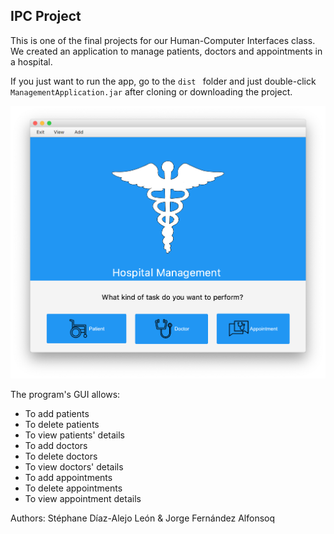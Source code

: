 
## IPC Project

This is one of the final projects for our Human-Computer Interfaces class. We created an application to manage patients, doctors and appointments in a hospital. 

If you just want to run the app, go to the  ``dist `` folder and just double-click ``ManagementApplication.jar`` after cloning or downloading the project.


![](/src/images/main.png)





The program's GUI allows:

* To add patients
* To delete patients
* To view patients' details
* To add doctors
* To delete doctors
* To view doctors' details
* To add appointments
* To delete appointments
* To view appointment details


Authors: Stéphane Díaz-Alejo León & Jorge Fernández Alfonsoq